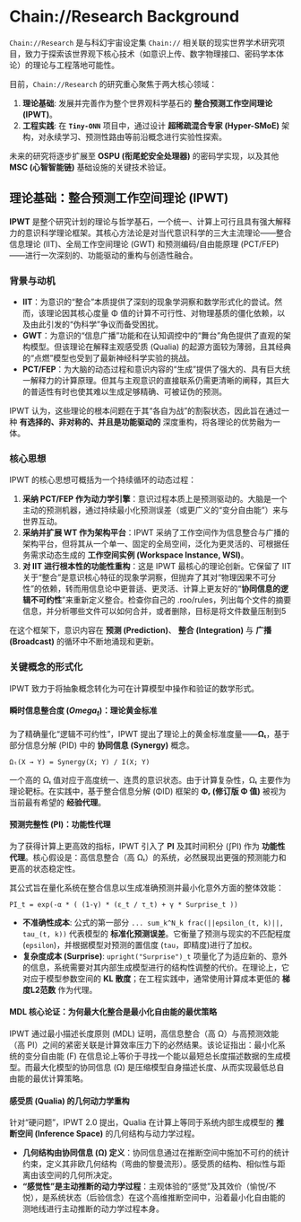 # Chain://Research Background

`Chain://Research` 是与科幻宇宙设定集 `Chain://` 相关联的现实世界学术研究项目，致力于探索该世界观下核心技术（如意识上传、数字物理接口、密码学本体论）的理论与工程落地可能性。

目前，`Chain://Research` 的研究重心聚焦于两大核心领域：

1. **理论基础**: 发展并完善作为整个世界观科学基石的 **整合预测工作空间理论 (IPWT)**。
2. **工程实践**: 在 **`Tiny-ONN`** 项目中，通过设计 **超稀疏混合专家 (Hyper-SMoE)** 架构，对永续学习、预测性路由等前沿概念进行实验性探索。

未来的研究将逐步扩展至 **OSPU (衔尾蛇安全处理器)** 的密码学实现，以及其他 **MSC (心智智能链)** 基础设施的关键技术验证。

## 理论基础：整合预测工作空间理论 (IPWT)

**IPWT** 是整个研究计划的理论与哲学基石，一个统一、计算上可行且具有强大解释力的意识科学理论框架。其核心方法论是对当代意识科学的三大主流理论——整合信息理论 (IIT)、全局工作空间理论 (GWT) 和预测编码/自由能原理 (PCT/FEP)——进行一次深刻的、功能驱动的重构与创造性融合。

### 背景与动机

- **IIT**：为意识的“整合”本质提供了深刻的现象学洞察和数学形式化的尝试。然而，该理论因其核心度量 Φ 值的计算不可行性、对物理基质的僵化依赖，以及由此引发的“伪科学”争议而备受困扰。
- **GWT**：为意识的“信息广播”功能和在认知调控中的“舞台”角色提供了直观的架构模型。但该理论在解释主观感受质 (Qualia) 的起源方面较为薄弱，且其经典的“点燃”模型也受到了最新神经科学实验的挑战。
- **PCT/FEP**：为大脑的动态过程和意识内容的“生成”提供了强大的、具有巨大统一解释力的计算原理。但其与主观意识的直接联系仍需更清晰的阐释，其巨大的普适性有时也使其难以生成足够精确、可被证伪的预测。

IPWT 认为，这些理论的根本问题在于其“各自为战”的割裂状态，因此旨在通过一种 **有选择的、非对称的、并且是功能驱动的** 深度重构，将各理论的优势融为一体。

### 核心思想

IPWT 的核心思想可概括为一个持续循环的动态过程：

1. **采纳 PCT/FEP 作为动力学引擎**：意识过程本质上是预测驱动的。大脑是一个主动的预测机器，通过持续最小化预测误差（或更广义的“变分自由能”）来与世界互动。
2. **采纳并扩展 WT 作为架构平台**：IPWT 采纳了工作空间作为信息整合与广播的架构平台，但将其从一个单一、固定的全局空间，泛化为更灵活的、可根据任务需求动态生成的 **工作空间实例 (Workspace Instance, WSI)**。
3. **对 IIT 进行根本性的功能性重构**：这是 IPWT 最核心的理论创新。它保留了 IIT 关于“整合”是意识核心特征的现象学洞察，但抛弃了其对“物理因果不可分性”的依赖，转而用信息论中更普适、更灵活、计算上更友好的“**协同信息的逻辑不可约性**”来重新定义整合。检查你自己的 .roo/rules，列出每个文件的摘要信息，并分析哪些文件可以如何合并，或者删除，目标是将文件数量压制到5

在这个框架下，意识内容在 **预测 (Prediction)**、 **整合 (Integration)** 与 **广播 (Broadcast)** 的循环中不断地涌现和更新。

### 关键概念的形式化

IPWT 致力于将抽象概念转化为可在计算模型中操作和验证的数学形式。

#### 瞬时信息整合度 ($Omega_t$)：理论黄金标准

为了精确量化“逻辑不可约性”，IPWT 提出了理论上的黄金标准度量——**Ωₜ**，基于部分信息分解 (PID) 中的 **协同信息 (Synergy)** 概念。

`Ωₜ(X → Y) = Synergy(X; Y) / I(X; Y)`

一个高的 Ωₜ 值对应于高度统一、连贯的意识状态。由于计算复杂性，Ωₜ 主要作为理论靶标。在实践中，基于整合信息分解 (ΦID) 框架的 **Φᵣ (修订版 Φ 值)** 被视为当前最有希望的 **经验代理**。

#### 预测完整性 (PI)：功能性代理

为了获得计算上更高效的指标，IPWT 引入了 **PI** 及其时间积分 (∫PI) 作为 **功能性代理**。核心假设是：高信息整合（高 Ωₜ）的系统，必然展现出更强的预测能力和更高的状态稳定性。

其公式旨在量化系统在整合信息以生成准确预测并最小化意外方面的整体效能：

`PI_t = exp(-α * ( (1-γ) * (ε_t / τ_t) + γ * Surprise_t ))`

- **不准确性成本**: 公式的第一部分 `... sum_k^N_k frac(||epsilon_(t, k)||, tau_(t, k))` 代表模型的 **标准化预测误差**。它衡量了预测与现实的不匹配程度 (`epsilon`)，并根据模型对预测的置信度 (`tau`，即精度)进行了加权。
- **复杂度成本 (Surprise)**: `upright("Surprise")_t` 项量化了为适应新的、意外的信息，系统需要对其内部生成模型进行的结构性调整的代价。在理论上，它对应于模型参数空间的 **KL 散度**；在工程实践中，通常使用计算成本更低的 **梯度L2范数** 作为代理。

#### MDL 核心论证：为何最大化整合是最小化自由能的最优策略

IPWT 通过最小描述长度原则 (MDL) 证明，高信息整合（高 Ω）与高预测效能（高 PI）之间的紧密关联是计算效率压力下的必然结果。该论证指出：最小化系统的变分自由能 (F) 在信息论上等价于寻找一个能以最短总长度描述数据的生成模型。而最大化模型的协同信息 (Ω) 是压缩模型自身描述长度、从而实现最低总自由能的最优计算策略。

#### 感受质 (Qualia) 的几何动力学重构

针对“硬问题”，IPWT 2.0 提出，Qualia 在计算上等同于系统内部生成模型的 **推断空间 (Inference Space)** 的几何结构与动力学过程。

- **几何结构由协同信息 (Ω) 定义**：协同信息通过在推断空间中施加不可约的统计约束，定义其非欧几何结构（弯曲的黎曼流形）。感受质的结构、相似性与距离由该空间的几何所决定。
- **“感觉性”是主动推断的动力学过程**：主观体验的“感觉”及其效价（愉悦/不悦），是系统状态（后验信念）在这个高维推断空间中，沿着最小化自由能的测地线进行主动推断的动力学过程本身。
